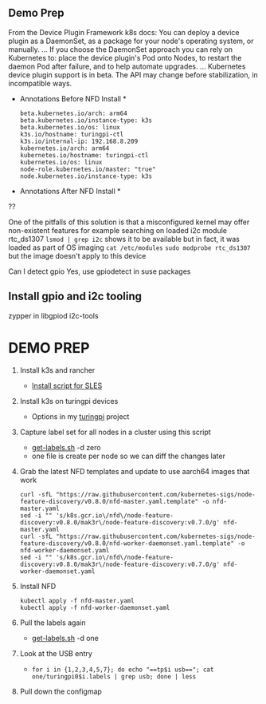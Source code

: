 ## Demo Prep

From the Device Plugin Framework k8s docs:
You can deploy a device plugin as a DaemonSet, as a package for your node's operating system, or manually.
...
If you choose the DaemonSet approach you can rely on Kubernetes to: place the device plugin's Pod onto Nodes, to restart the daemon Pod after failure, and to help automate upgrades.
...
Kubernetes device plugin support is in beta. The API may change before stabilization, in incompatible ways.

* Annotations Before NFD Install *

      beta.kubernetes.io/arch: arm64
      beta.kubernetes.io/instance-type: k3s
      beta.kubernetes.io/os: linux
      k3s.io/hostname: turingpi-ctl
      k3s.io/internal-ip: 192.168.8.209
      kubernetes.io/arch: arm64
      kubernetes.io/hostname: turingpi-ctl
      kubernetes.io/os: linux
      node-role.kubernetes.io/master: "true"
      node.kubernetes.io/instance-type: k3s

* Annotations After NFD Install *

??


One of the pitfalls of this solution is that a misconfigured kernel may offer non-existent features
for example 
searching on loaded i2c module rtc_ds1307 
`lsmod | grep i2c`
shows it to be available but in fact, it was loaded as part of OS imaging
`cat /etc/modules`
`sudo modprobe rtc_ds1307`
but the image doesn't apply to this device

Can I detect gpio
Yes, use gpiodetect in suse packages

## Install gpio and i2c tooling
zypper in libgpiod i2c-tools

# DEMO PREP

1. Install k3s and rancher

    * [Install script for SLES](./scripts/rancher-install.sh)

1. Install k3s on turingpi devices

    * Options in my [turingpi](https://github.com/mak3r/turingpi) project

1. Capture label set for all nodes in a cluster using this script

    * [get-labels.sh](./scripts/get-labels.sh) -d zero
    * one file is create per node so we can diff the changes later

1. Grab the latest NFD templates and update to use aarch64 images that work

    ```
    curl -sfL "https://raw.githubusercontent.com/kubernetes-sigs/node-feature-discovery/v0.8.0/nfd-master.yaml.template" -o nfd-master.yaml 
    sed -i "" 's/k8s.gcr.io\/nfd\/node-feature-discovery:v0.8.0/mak3r\/node-feature-discovery:v0.7.0/g' nfd-master.yaml
    curl -sfL "https://raw.githubusercontent.com/kubernetes-sigs/node-feature-discovery/v0.8.0/nfd-worker-daemonset.yaml.template" -o nfd-worker-daemonset.yaml
    sed -i "" 's/k8s.gcr.io\/nfd\/node-feature-discovery:v0.8.0/mak3r\/node-feature-discovery:v0.7.0/g' nfd-worker-daemonset.yaml
    ```

1. Install NFD

    ```
    kubectl apply -f nfd-master.yaml
    kubectl apply -f nfd-worker-daemonset.yaml
    ```

1. Pull the labels again

    * [get-labels.sh](./scripts/get-labels.sh) -d one

1. Look at the USB entry

    * `for i in {1,2,3,4,5,7}; do echo "==tp$i usb=="; cat one/turingpi0$i.labels | grep usb; done | less`

1. Pull down the configmap

